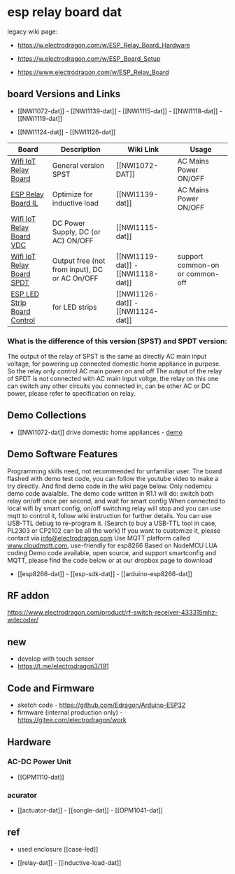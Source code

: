 # esp relay board dat

legacy wiki page:

- https://w.electrodragon.com/w/ESP_Relay_Board_Hardware


- https://w.electrodragon.com/w/ESP_Board_Setup
- https://www.electrodragon.com/w/ESP_Relay_Board




## board Versions and Links


- [[NWI1072-dat]] - [[NWI1139-dat]]  - [[NWI1115-dat]] - [[NWI1118-dat]] - [[NWI1119-dat]]

- [[NWI1124-dat]] - [[NWI1126-dat]] 


| Board                                                                                                       | Description                                   | Wiki Link                                     | Usage                           |
| ----------------------------------------------------------------------------------------------------------- | --------------------------------------------- | --------------------------------------------- | ------------------------------- |
| [Wifi IoT Relay Board](https://www.electrodragon.com/product/wifi-iot-relay-board-based-esp8266/)           | General version SPST                          | [[NWI1072-DAT]]                               | AC Mains Power ON/OFF           |
| [ESP Relay Board IL](https://www.electrodragon.com/product/esp-relay-board-il-inductive-load/)              | Optimize for inductive load                   | [[NWI1139-dat]]                               | AC Mains Power ON/OFF           |
| [Wifi IoT Relay Board VDC](https://www.electrodragon.com/product/wifi-iot-relay-board-vdc-based-esp8266/)   | DC Power Supply, DC (or AC) ON/OFF            | [[NWI1115-dat]]                               |                                 |
| [Wifi IoT Relay Board SPDT](https://www.electrodragon.com/product/wifi-iot-relay-board-spdt-based-esp8266/) | Output free (not from input), DC or AC On/OFF | [[NWI1119-dat]] - [[NWI1118-dat]] | support common-on or common-off |
| [ESP LED Strip Board Control](https://www.electrodragon.com/product/esp-led-strip-board/)                   | for LED strips                                | [[NWI1126-dat]] - [[NWI1124-dat]]             |                                 |

### What is the difference of this version (SPST) and SPDT version:

The output of the relay of SPST is the same as directly AC main input voltage, for powering up connected domestic home appliance in purpose. So the relay only control AC main power on and off
The output of the relay of SPDT is not connected with AC main input voltge, the relay on this one can switch any other circuits you connected in, can be other AC or DC power, please refer to specification on relay.

## Demo Collections

- [[NWI1072-dat]] drive domestic home appliances - [demo](https://www.youtube.com/watch?v=Tznk1umc20M&ab_channel=ChowHe)

## Demo Software Features

Programming skills need, not recommended for unfamiliar user.
The board flashed with demo test code, you can follow the youtube video to make a try directly. And find demo code in the wiki page below. Only nodemcu demo code avaialble.
The demo code written in R1.1 will do:
switch both relay on/off once per second, and wait for smart config
When connected to local wifi by smart config, on/off switching relay will stop and you can use mqtt to control it, follow wiki instruction for further details.
You can use USB-TTL debug to re-program it. (Search to buy a USB-TTL tool in case, PL2303 or CP2102 can be all the work)
If you want to customize it, please contact via info@electrodragon.com
Use MQTT platform called www.cloudmqtt.com, use-friendly for esp8266
Based on NodeMCU LUA coding
Demo code available, open source, and support smartconfig and MQTT, please find the code below or at our dropbox page to download

- [[esp8266-dat]] - [[esp-sdk-dat]] - [[arduino-esp8266-dat]]



## RF addon 

https://www.electrodragon.com/product/rf-switch-receiver-433315mhz-wdecoder/


## new 

- develop with touch sensor 
- https://t.me/electrodragon3/191


## Code and Firmware 

- sketch code - https://github.com/Edragon/Arduino-ESP32
- firmware (internal production only) - https://gitee.com/electrodragon/work


## Hardware 

### AC-DC Power Unit 

- [[OPM1110-dat]]

### acurator 

- [[actuator-dat]] - [[songle-dat]] - [[OPM1041-dat]]




## ref

- used enclosure [[case-led]]

- [[relay-dat]] - [[inductive-load-dat]]


